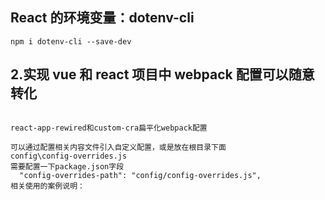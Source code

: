 ## React 的环境变量：dotenv-cli

```
npm i dotenv-cli --save-dev

```

## 2.实现 vue 和 react 项目中 webpack 配置可以随意转化

```

react-app-rewired和custom-cra扁平化webpack配置

可以通过配置相关内容文件引入自定义配置，或是放在根目录下面
config\config-overrides.js
需要配置一下package.json字段
  "config-overrides-path": "config/config-overrides.js",
相关使用的案例说明：

```
